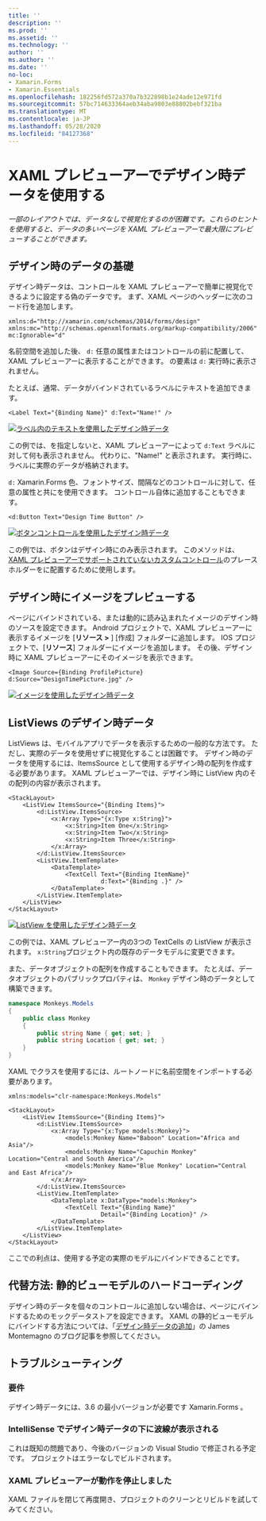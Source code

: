 ```yaml
---
title: ''
description: ''
ms.prod: ''
ms.assetid: ''
ms.technology: ''
author: ''
ms.author: ''
ms.date: ''
no-loc:
- Xamarin.Forms
- Xamarin.Essentials
ms.openlocfilehash: 182256fd572a370a7b322898b1e24ade12e971fd
ms.sourcegitcommit: 57bc714633364aeb34aba9803e88802bebf321ba
ms.translationtype: MT
ms.contentlocale: ja-JP
ms.lasthandoff: 05/28/2020
ms.locfileid: "84127368"
---
```

# <a name="use-design-time-data-with-the-xaml-previewer"></a>XAML プレビューアーでデザイン時データを使用する

_一部のレイアウトでは、データなしで視覚化するのが困難です。これらのヒントを使用すると、データの多いページを XAML プレビューアーで最大限にプレビューすることができます。_

## <a name="design-time-data-basics"></a>デザイン時のデータの基礎

デザイン時データは、コントロールを XAML プレビューアーで簡単に視覚化できるように設定する偽のデータです。 まず、XAML ページのヘッダーに次のコード行を追加します。

```xaml
xmlns:d="http://xamarin.com/schemas/2014/forms/design"
xmlns:mc="http://schemas.openxmlformats.org/markup-compatibility/2006"
mc:Ignorable="d"
```

名前空間を追加した後、 `d:` 任意の属性またはコントロールの前に配置して、XAML プレビューアーに表示することができます。 の要素は `d:` 実行時に表示されません。

たとえば、通常、データがバインドされているラベルにテキストを追加できます。

```xaml
<Label Text="{Binding Name}" d:Text="Name!" />
```

[![ラベル内のテキストを使用したデザイン時データ](xaml-previewer-images/designtimedata-label-sm.png "テキストでラベルをデザインする時間データ")](xaml-previewer-images/designtimedata-label-lg.png#lightbox)

この例では、を指定しないと、XAML プレビューアーによって `d:Text` ラベルに対して何も表示されません。 代わりに、"Name!" と表示されます。 実行時に、ラベルに実際のデータが格納されます。

`d:` Xamarin.Forms 色、フォントサイズ、間隔などのコントロールに対して、任意の属性と共にを使用できます。 コントロール自体に追加することもできます。

```xaml
<d:Button Text="Design Time Button" />
```

[![ボタンコントロールを使用したデザイン時データ](xaml-previewer-images/designtimedata-controls-sm.png "ボタンコントロールを使用したデザイン時データ")](xaml-previewer-images/designtimedata-controls-lg.png#lightbox)

この例では、ボタンはデザイン時にのみ表示されます。 このメソッドは、 [XAML プレビューアーでサポートされていないカスタムコントロール](render-custom-controls.md)のプレースホルダーをに配置するために使用します。

## <a name="preview-images-at-design-time"></a>デザイン時にイメージをプレビューする

ページにバインドされている、または動的に読み込まれたイメージのデザイン時のソースを設定できます。 Android プロジェクトで、XAML プレビューアーに表示するイメージを [**リソース >** ] [作成] フォルダーに追加します。 IOS プロジェクトで、[**リソース**] フォルダーにイメージを追加します。 その後、デザイン時に XAML プレビューアーにそのイメージを表示できます。

```xaml
<Image Source={Binding ProfilePicture} d:Source="DesignTimePicture.jpg" />
```

[![イメージを使用したデザイン時データ](xaml-previewer-images/designtimedata-image-sm.png "Iamges を使用したデザイン時データ")](xaml-previewer-images/designtimedata-image-lg.png#lightbox)

## <a name="design-time-data-for-listviews"></a>ListViews のデザイン時データ

ListViews は、モバイルアプリでデータを表示するための一般的な方法です。 ただし、実際のデータを使用せずに視覚化することは困難です。 デザイン時のデータを使用するには、ItemsSource として使用するデザイン時の配列を作成する必要があります。 XAML プレビューアーでは、デザイン時に ListView 内のその配列の内容が表示されます。

```xaml
<StackLayout>
    <ListView ItemsSource="{Binding Items}">
        <d:ListView.ItemsSource>
            <x:Array Type="{x:Type x:String}">
                <x:String>Item One</x:String>
                <x:String>Item Two</x:String>
                <x:String>Item Three</x:String>
            </x:Array>
        </d:ListView.ItemsSource>
        <ListView.ItemTemplate>
            <DataTemplate>
                <TextCell Text="{Binding ItemName}"
                          d:Text="{Binding .}" />
            </DataTemplate>
        </ListView.ItemTemplate>
    </ListView>
</StackLayout>
```

[![ListView を使用したデザイン時データ](xaml-previewer-images/designtimedata-itemssource-sm.png "ListView を使用したデザイン時データ")](xaml-previewer-images/designtimedata-itemssource-lg.png#lightbox)

この例では、XAML プレビューアー内の3つの TextCells の ListView が表示されます。 `x:String`プロジェクト内の既存のデータモデルに変更できます。

また、データオブジェクトの配列を作成することもできます。 たとえば、データオブジェクトのパブリックプロパティは、 `Monkey` デザイン時のデータとして構築できます。

```csharp
namespace Monkeys.Models
{
    public class Monkey
    {
        public string Name { get; set; }
        public string Location { get; set; }
    }
}
```

XAML でクラスを使用するには、ルートノードに名前空間をインポートする必要があります。

```xaml
xmlns:models="clr-namespace:Monkeys.Models"
```

```xaml
<StackLayout>
    <ListView ItemsSource="{Binding Items}">
        <d:ListView.ItemsSource>
            <x:Array Type="{x:Type models:Monkey}">
                <models:Monkey Name="Baboon" Location="Africa and Asia"/>
                <models:Monkey Name="Capuchin Monkey" Location="Central and South America"/>
                <models:Monkey Name="Blue Monkey" Location="Central and East Africa"/>
            </x:Array>
        </d:ListView.ItemsSource>
        <ListView.ItemTemplate>
            <DataTemplate x:DataType="models:Monkey">
                <TextCell Text="{Binding Name}"
                          Detail="{Binding Location}" />
            </DataTemplate>
        </ListView.ItemTemplate>
    </ListView>
</StackLayout>
```

ここでの利点は、使用する予定の実際のモデルにバインドできることです。

## <a name="alternative-hardcode-a-static-viewmodel"></a>代替方法: 静的ビューモデルのハードコーディング

デザイン時のデータを個々のコントロールに追加しない場合は、ページにバインドするためのモックデータストアを設定できます。 XAML の静的ビューモデルにバインドする方法については、「[デザイン時データの追加](https://montemagno.com/xamarin-forms-design-time-data-tips-best-practices/)」の James Montemagno のブログ記事を参照してください。

## <a name="troubleshooting"></a>トラブルシューティング

### <a name="requirements"></a>要件

デザイン時データには、3.6 の最小バージョンが必要です Xamarin.Forms 。

### <a name="intellisense-shows-squiggly-lines-under-my-design-time-data"></a>IntelliSense でデザイン時データの下に波線が表示される

これは既知の問題であり、今後のバージョンの Visual Studio で修正される予定です。 プロジェクトはエラーなしでビルドされます。

### <a name="the-xaml-previewer-stopped-working"></a>XAML プレビューアーが動作を停止しました

XAML ファイルを閉じて再度開き、プロジェクトのクリーンとリビルドを試してみてください。
